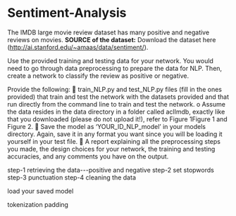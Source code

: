 # Sentiment-Analysis

The IMDB large movie review dataset has many positive and negative reviews on movies. 
**SOURCE of the dataset:**
Download the dataset here (http://ai.stanford.edu/~amaas/data/sentiment/).

Use the provided training and testing data for your network. You would need to go through data preprocessing to prepare the data for NLP. Then, create a network to classify the review as
positive or negative.

Provide the following:
 train_NLP.py and test_NLP.py files (fill in the ones provided) that train and test the network with the
datasets provided and that run directly from the command line to train and test the network.
o Assume the data resides in the data directory in a folder called aclImdb, exactly like that you
downloaded (please do not upload it!), refer to Figure 1Figure 1 and Figure 2.
 Save the model as ‘YOUR_ID_NLP_model’ in your models directory. Again, save it in any format you
want since you will be loading it yourself in your test file.
 A report explaining all the preprocessing steps you made, the design choices for your network, the
training and testing accuracies, and any comments you have on the output.


step-1 retrieving the data---positive and negative 
step-2 set stopwords
step-3 punctuation
step-4 cleaning the data 

load your saved model

tokenization
padding
